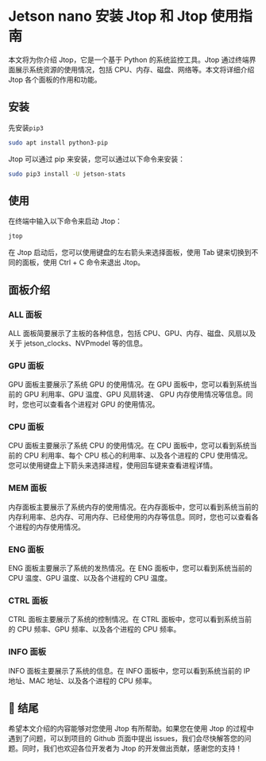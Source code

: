 # Jetson nano 安装 Jtop 和 Jtop 使用指南

本文将为你介绍 Jtop，它是一个基于 Python 的系统监控工具。Jtop 通过终端界面展示系统资源的使用情况，包括 CPU、内存、磁盘、网络等。本文将详细介绍 Jtop 各个面板的作用和功能。

## 安装

先安装`pip3`

```bash
sudo apt install python3-pip
```

Jtop 可以通过 pip 来安装，您可以通过以下命令来安装：

```bash
sudo pip3 install -U jetson-stats
```

## 使用

在终端中输入以下命令来启动 Jtop：

```bash
jtop
```

在 Jtop 启动后，您可以使用键盘的左右箭头来选择面板，使用 Tab 键来切换到不同的面板，使用 Ctrl + C 命令来退出 Jtop。

## 面板介绍

### ALL 面板

ALL 面板简要展示了主板的各种信息，包括 CPU、GPU、内存、磁盘、风扇以及关于 jetson_clocks、NVPmodel 等的信息。

### GPU 面板

GPU 面板主要展示了系统 GPU 的使用情况。在 GPU 面板中，您可以看到系统当前的 GPU 利用率、GPU 温度、GPU 风扇转速、 GPU 内存使用情况等信息。同时，您也可以查看各个进程对 GPU 的使用情况。

### CPU 面板

CPU 面板主要展示了系统 CPU 的使用情况。在 CPU 面板中，您可以看到系统当前的 CPU 利用率、每个 CPU 核心的利用率、以及各个进程的 CPU 使用情况。您可以使用键盘上下箭头来选择进程，使用回车键来查看进程详情。

### MEM 面板

内存面板主要展示了系统内存的使用情况。在内存面板中，您可以看到系统当前的内存利用率、总内存、可用内存、已经使用的内存等信息。同时，您也可以查看各个进程的内存使用情况。

### ENG 面板

ENG 面板主要展示了系统的发热情况。在 ENG 面板中，您可以看到系统当前的 CPU 温度、GPU 温度、以及各个进程的 CPU 温度。

### CTRL 面板

CTRL 面板主要展示了系统的控制情况。在 CTRL 面板中，您可以看到系统当前的 CPU 频率、GPU 频率、以及各个进程的 CPU 频率。

### INFO 面板

INFO 面板主要展示了系统的信息。在 INFO 面板中，您可以看到系统当前的 IP 地址、MAC 地址、以及各个进程的 CPU 频率。

## 📝 结尾

希望本文介绍的内容能够对您使用 Jtop 有所帮助。如果您在使用 Jtop 的过程中遇到了问题，可以到项目的 Github 页面中提出 issues，我们会尽快解答您的问题。同时，我们也欢迎各位开发者为 Jtop 的开发做出贡献，感谢您的支持！